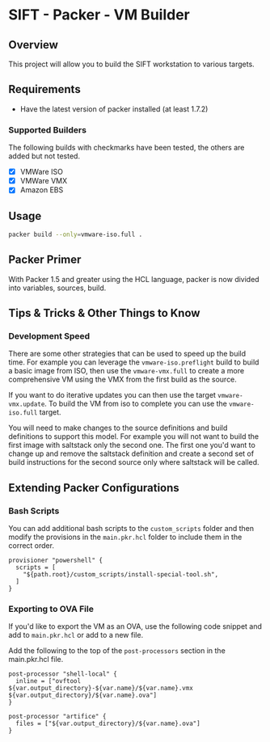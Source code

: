 # SIFT - Packer - VM Builder

## Overview

This project will allow you to build the SIFT workstation to various targets.

## Requirements

- Have the latest version of packer installed (at least 1.7.2)

### Supported Builders

The following builds with checkmarks have been tested, the others are added but not tested.

- [x] VMWare ISO
- [x] VMWare VMX
- [x] Amazon EBS

## Usage

```bash
packer build --only=vmware-iso.full .
```

## Packer Primer

With Packer 1.5 and greater using the HCL language, packer is now divided into variables, sources, build.

## Tips & Tricks & Other Things to Know

### Development Speed

There are some other strategies that can be used to speed up the build time. For example you can leverage the `vmware-iso.preflight` build to build a basic image from ISO, then use the `vmware-vmx.full` to create a more comprehensive VM using the VMX from the first build as the source.

If you want to do iterative updates you can then use the target `vmware-vmx.update`. To build the VM from iso to complete you can use the `vmware-iso.full` target.

You will need to make changes to the source definitions and build definitions to support this model. For example you will not want to build the first image with saltstack only the second one.  The first one you'd want to change up and remove the saltstack definition and create a second set of build instructions for the second source only where saltstack will be called.

## Extending Packer Configurations

### Bash Scripts

You can add additional bash scripts to the `custom_scripts` folder and then modify the provisions in the `main.pkr.hcl` folder to include them in the correct order.

```hcl
provisioner "powershell" {
  scripts = [
    "${path.root}/custom_scripts/install-special-tool.sh",
  ]
}
```

### Exporting to OVA File

If you'd like to export the VM as an OVA, use the following code snippet and add to `main.pkr.hcl` or add to a new file.

Add the following to the top of the `post-processors` section in the main.pkr.hcl file.

```hcl
post-processor "shell-local" {
  inline = ["ovftool ${var.output_directory}-${var.name}/${var.name}.vmx ${var.output_directory}/${var.name}.ova"]
}

post-processor "artifice" {
  files = ["${var.output_directory}/${var.name}.ova"]
}
```

